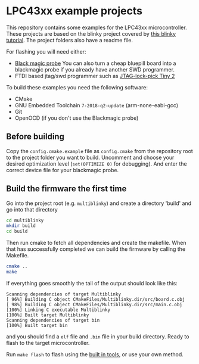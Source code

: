 # LPC43xx example projects

This repository contains some examples for the LPC43xx microcontroller. These projects are based on the blinky project covered by [this blinky tutorial](https://blinky101.github.io/blinky_lpc43xx/). The project folders also have a readme file.

For flashing you will need either:

* [Black magic probe](https://github.com/blacksphere/blackmagic) You can also turn a cheap bluepill board into a blackmagic probe if you already have another SWD programmer.
* FTDI based jtag/swd programmer such as [JTAG-lock-pick Tiny 2](http://www.distortec.com/jtag-lock-pick-tiny-2/#more-13)

To build these examples you need the following software:

* CMake
* GNU Embedded Toolchain `7-2018-q2-update` (arm-none-eabi-gcc)
* Git
* OpenOCD (if you don't use the Blackmagic probe)




## Before building

Copy the `config.cmake.example` file as `config.cmake` from the repository root to the project folder you want to build. Uncomment and choose your desired optimization level (`set(OPTIMIZE 0)` for debugging). And enter the correct device file for your blackmagic probe.

## Build the firmware the first time

Go into the project root (e.g. `multiblinky`) and create a directory 'build' and go into that directory

```bash
cd multiblinky
mkdir build
cd build
```

Then run cmake to fetch all dependencies and create the makefile. When that has successfully completed we can build the firmware by calling the Makefile.

```bash
cmake ..
make
```

If everything goes smoothly the tail of the output should look like this:

```
Scanning dependencies of target Multiblinky
[ 96%] Building C object CMakeFiles/Multiblinky.dir/src/board.c.obj
[ 98%] Building C object CMakeFiles/Multiblinky.dir/src/main.c.obj
[100%] Linking C executable Multiblinky
[100%] Built target Multiblinky
Scanning dependencies of target bin
[100%] Built target bin
```

and you should find a `elf` file and `.bin` file in your build directory. Ready to flash to the target microcontroller.

Run `make flash` to flash using the [built in tools](https://github.com/JitterCompany/mcu_debug), or use your own method.



